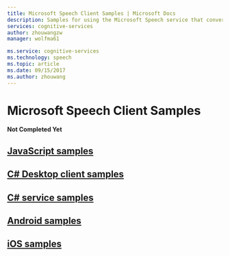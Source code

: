 ```yaml
---
title: Microsoft Speech Client Samples | Microsoft Docs
description: Samples for using the Microsoft Speech service that converts spoken audio to text.
services: cognitive-services
author: zhouwangzw
manager: wolfma61

ms.service: cognitive-services
ms.technology: speech
ms.topic: article
ms.date: 09/15/2017
ms.author: zhouwang
---
```


# Microsoft Speech Client Samples
**Not Completed Yet**


## [JavaScript samples](https://github.com/Azure-Samples/SpeechToText-WebSockets-Javascript)

## [C# Desktop client samples](https://github.com/Azure-Samples/Cognitive-Speech-STT-Windows)

## [C# service samples](https://github.com/Azure-Samples/Cognitive-Speech-STT-ServiceLibrary)

## [Android samples](https://github.com/Azure-Samples/Cognitive-Speech-STT-Android)

## [iOS samples](https://github.com/Azure-Samples/Cognitive-Speech-STT-iOS)